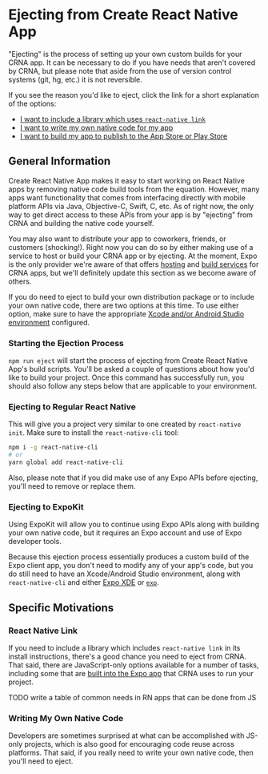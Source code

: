# Ejecting from Create React Native App

"Ejecting" is the process of setting up your own custom builds for your CRNA app. It can be necessary to do if you have needs that aren't covered by CRNA, but please note that aside from the use of version control systems (git, hg, etc.) it is not reversible.

If you see the reason you'd like to eject, click the link for a short explanation of the options:

* [I want to include a library which uses `react-native link`](#react-native-link)
* [I want to write my own native code for my app](#writing-my-own-native-code)
* [I want to build my app to publish to the App Store or Play Store](https://github.com/react-community/create-react-native-app/blob/master/react-native-scripts/template/README.md#sharing-and-deployment)

## General Information

Create React Native App makes it easy to start working on React Native apps by removing native code build tools from the equation. However, many apps want functionality that comes from interfacing directly with mobile platform APIs via Java, Objective-C, Swift, C, etc. As of right now, the only way to get direct access to these APIs from your app is by "ejecting" from CRNA and building the native code yourself.

You may also want to distribute your app to coworkers, friends, or customers (shocking!). Right now you can do so by either making use of a service to host or build your CRNA app or by ejecting. At the moment, Expo is the only provider we're aware of that offers [hosting](https://docs.expo.io/versions/latest/guides/how-exponent-works.html#publishingdeploying-an-exponent-app-in-production) and [build services](https://docs.expo.io/versions/latest/guides/building-standalone-apps.html) for CRNA apps, but we'll definitely update this section as we become aware of others.

If you do need to eject to build your own distribution package or to include your own native code, there are two options at this time. To use either option, make sure to have the appropriate [Xcode and/or Android Studio environment](https://facebook.github.io/react-native/docs/getting-started.html) configured.

### Starting the Ejection Process

`npm run eject` will start the process of ejecting from Create React Native App's build scripts. You'll be asked a couple of questions about how you'd like to build your project. Once this command has successfully run, you should also follow any steps below that are applicable to your environment.

### Ejecting to Regular React Native

This will give you a project very similar to one created by `react-native init`. Make sure to install the `react-native-cli` tool:

```sh
npm i -g react-native-cli
# or
yarn global add react-native-cli
```

Also, please note that if you did make use of any Expo APIs before ejecting, you'll need to remove or replace them.

### Ejecting to ExpoKit

Using ExpoKit will allow you to continue using Expo APIs along with building your own native code, but it requires an Expo account and use of Expo developer tools.

Because this ejection process essentially produces a custom build of the Expo client app, you don't need to modify any of your app's code, but you do still need to have an Xcode/Android Studio environment, along with `react-native-cli` and either [Expo XDE](https://docs.expo.io/versions/latest/introduction/installation.html) or [`exp`](https://docs.expo.io/versions/latest/guides/exp-cli.html).

## Specific Motivations

### React Native Link

If you need to include a library which includes `react-native link` in its install instructions, there's a good chance you need to eject from CRNA. That said, there are JavaScript-only options available for a number of tasks, including some that are [built into the Expo app](https://docs.expo.io/versions/latest/sdk/index.html) that CRNA uses to run your project.

TODO write a table of common needs in RN apps that can be done from JS

### Writing My Own Native Code

Developers are sometimes surprised at what can be accomplished with JS-only projects, which is also good for encouraging code reuse across platforms. That said, if you really need to write your own native code, then you'll need to eject.

